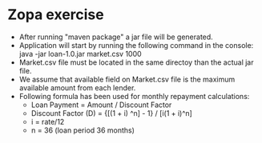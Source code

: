 # Zopa exercise
* After running "maven package" a jar file will be generated.
* Application will start by running the following command in the console: java -jar loan-1.0.jar market.csv 1000
* Market.csv file must be located in the same directoy than the actual jar file.
* We assume that available field on Market.csv file is the maximum available amount from each lender.
* Following formula has been used for monthly repayment calculations: 
     * Loan Payment = Amount / Discount Factor
     * Discount Factor (D) = {[(1 + i) ^n] - 1} / [i(1 + i)^n]
     * i = rate/12
     * n = 36 (loan period 36 months)
